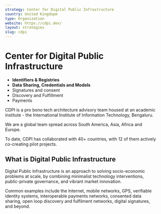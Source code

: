 ```yaml
---
strategy: Center for Digital Public Infrastructure
country: United Kingdopm
type: Organization
website: https://cdpi.dev/
layout: strategies
slug: cdpi
---
```


# Center for Digital Public Infrastructure

- **Identifiers & Registries**
- **Data Sharing, Credentials and Models**
- Signatures and consent
- Discovery and Fulfillment
- Payments



CDPI is a pro bono tech architecture advisory team housed at an academic institute - the International Institute of Information Technology, Bengaluru.

We are a global team spread across South America, Asia, Africa and Europe.

To date, CDPI has collaborated with 40+ countries, with 12 of them actively co-creating pilot projects.

## What is Digital Public Infrastructure

Digital Public Infrastructure is an approach to solving socio-economic problems at scale, by combining minimalist technology interventions, public-private governance, and vibrant market innovation.

Common examples include the Internet, mobile networks, GPS, verifiable identity systems, interoperable payments networks, consented data sharing, open loop discovery and fulfilment networks, digital signatures, and beyond.
